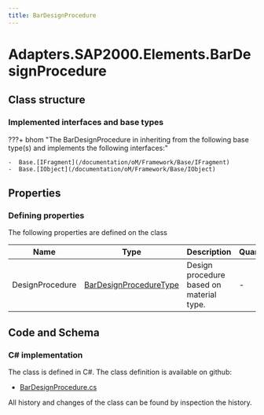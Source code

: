 ```yaml
---
title: BarDesignProcedure
---
```


# Adapters.SAP2000.Elements.BarDesignProcedure



## Class structure

### Implemented interfaces and base types

???+ bhom "The BarDesignProcedure in inheriting from the following base type(s) and implements the following interfaces:"

    -  Base.[IFragment](/documentation/oM/Framework/Base/IFragment)
    -  Base.[IObject](/documentation/oM/Framework/Base/IObject)


## Properties



### Defining properties

The following properties are defined on the class

| Name             | Type             | Description      | Quantity         |
|------------------|------------------|------------------|------------------|
| DesignProcedure | [BarDesignProcedureType](/documentation/oM/Adapter/Adapters/SAP2000/BarDesignProcedureType) | Design procedure based on material type. | - |


## Code and Schema

### C# implementation

The class is defined in C#. The class definition is available on github:

- [BarDesignProcedure.cs](https://github.com/BHoM/SAP2000_Toolkit/blob/develop/SAP2000_oM/Fragments/BarDesignProcedure.cs)

All history and changes of the class can be found by inspection the history.
